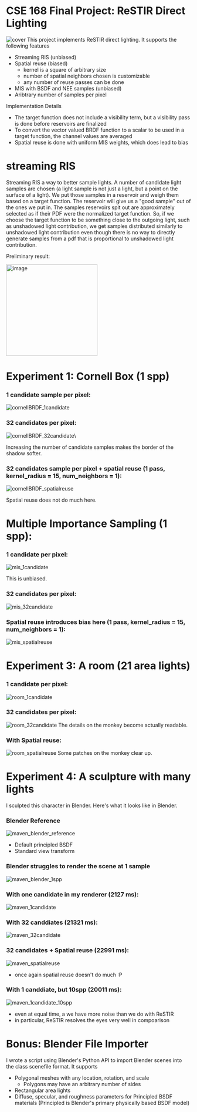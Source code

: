 # CSE 168 Final Project: ReSTIR Direct Lighting
![cover](https://github.com/slayyden/cse-168-final-project/assets/26509702/ad28f383-a3f6-4b86-975c-62e9442e1f26)
This project implements ReSTIR direct lighting. 
It supports the following features
+ Streaming RIS (unbiased)
+ Spatial reuse (biased)
  - kernel is a square of arbitrary size
  - number of spatial neighbors chosen is customizable
  - any number of reuse passes can be done
+ MIS with BSDF and NEE samples (unbiased)
+ Aribtrary number of samples per pixel 

Implementation Details 
+ The target function does not include a visibility term, but a visibility pass is done before reservoirs are finalized
+ To convert the vector valued BRDF function to a scalar to be used in a target function, the channel values are averaged
+ Spatial reuse is done with uniform MIS weights, which does lead to bias

# streaming RIS 
Streaming RIS a way to better sample lights. 
A number of candidate light samples are chosen (a light sample is not just a light, but a point on the surface of a light). 
We put those samples in a reservoir and weigh them based on a target function. 
The reservoir will give us a "good sample" out of the ones we put in. 
The samples reservoirs spit out are approximately selected as if their PDF were the normalized target function.
So, if we choose the target function to be something close to the outgoing light, such as unshadowed light contribution, 
we get samples distributed similarly to unshadowed light contribution even though there is no way to directly 
generate samples from a pdf that is proportional to unshadowed light contribution.

Preliminary result: 

<img width="249" alt="image" src="https://github.com/slayyden/cse-168-final-project/assets/26509702/8920ef1b-d148-4e02-b986-7cc2f2369f8f">

# Experiment 1: Cornell Box (1 spp)
### 1 candidate sample per pixel: 

![cornellBRDF_1candidate](https://github.com/slayyden/cse-168-final-project/assets/26509702/e86dcd5c-77c4-47b2-a061-57d45082614d)

### 32 candidates per pixel: 

![cornellBRDF_32candidate](https://github.com/slayyden/cse-168-final-project/assets/26509702/eed033c8-2e0f-4322-95f7-627eb8a065a0)\

Increasing the number of candidate samples makes the border of the shadow softer. 

### 32 candidates sample per pixel + spatial reuse (1 pass, kernel_radius = 15, num_neighbors = 1): 

![cornellBRDF_spatialreuse](https://github.com/slayyden/cse-168-final-project/assets/26509702/292bbdc2-3df4-45df-b602-02a747fc49d0)

Spatial reuse does not do much here. 
# Multiple Importance Sampling (1 spp): 
### 1 candidate per pixel: 
![mis_1candidate](https://github.com/slayyden/cse-168-final-project/assets/26509702/da1f2856-8d63-4eab-be1c-759051b1f541)

This is unbiased.

### 32 candidates per pixel:
![mis_32candidate](https://github.com/slayyden/cse-168-final-project/assets/26509702/732843f8-561c-4ef6-b02c-e2c9e4515911)

### Spatial reuse introduces bias here (1 pass, kernel_radius = 15, num_neighbors = 1): 
![mis_spatialreuse](https://github.com/slayyden/cse-168-final-project/assets/26509702/18ffb32e-ced3-4686-8f45-1d4fb9f6098a)


# Experiment 3: A room (21 area lights)
### 1 candidate per pixel: 
![room_1candidate](https://github.com/slayyden/cse-168-final-project/assets/26509702/a155c011-af9a-4d72-8bfd-28c07f8da884)

### 32 candidates per pixel: 
![room_32candidate](https://github.com/slayyden/cse-168-final-project/assets/26509702/b415bf6c-b7d4-4350-9eec-a6cece6342a7)
The details on the monkey become actually readable. 

### With Spatial reuse:
![room_spatialreuse](https://github.com/slayyden/cse-168-final-project/assets/26509702/9464a740-4d3e-470f-9f62-19159faa3969)
Some patches on the monkey clear up.

# Experiment 4: A sculpture with many lights 
I sculpted this character in Blender. Here's what it looks like in Blender.
### Blender Reference
![maven_blender_reference](https://github.com/slayyden/cse-168-final-project/assets/26509702/7293a4ef-0b23-42be-821e-9cc22f706cee)
- Default principled BSDF
- Standard view transform
### Blender struggles to render the scene at 1 sample
![maven_blender_1spp](https://github.com/slayyden/cse-168-final-project/assets/26509702/3e502782-e60c-4fc5-82b7-7f46dfdef7ca)
### With one candidate in my renderer (2127 ms):
![maven_1candidate](https://github.com/slayyden/cse-168-final-project/assets/26509702/34210cf6-a791-42d1-abdc-ad1c2c14067b)

### With 32 canddiates (21321 ms):
![maven_32candidate](https://github.com/slayyden/cse-168-final-project/assets/26509702/a4d42d18-f118-4e86-8409-500fb1a9d54f)
### 32 candidates + Spatial reuse (22991 ms):
![maven_spatialreuse](https://github.com/slayyden/cse-168-final-project/assets/26509702/c2a4c7ed-84b3-4a5b-a919-7f41562b64c6)
- once again spatial reuse doesn't do much :P
### With 1 canddiate, but 10spp (20011 ms):
![maven_1candidate_10spp](https://github.com/slayyden/cse-168-final-project/assets/26509702/fdac8adf-0826-4d1d-82e1-319b34afe07f)
 - even at equal time, a we have more noise than we do with ReSTIR
 - in particular, ReSTIR resolves the eyes very well in compoarison

# Bonus: Blender File Importer 
I wrote a script using Blender's Python API to import Blender scenes into the class scenefile format. 
It supports 
- Polygonal meshes with any location, rotation, and scale
  - Polygons may have an arbitrary number of sides
- Rectangular area lights
- Diffuse, specular, and roughness parameters for Principled BSDF materials (Principled is Blender's primary physically based BSDF model)
